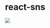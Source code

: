 # react-sns
<img src="https://img.shields.io/badge/React-v.17.0.2-61DAFB?style=plastic&logo=React">
